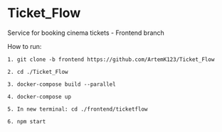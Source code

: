 # Ticket_Flow
Service for booking cinema tickets - Frontend branch

How to run:
	
	1. git clone -b frontend https://github.com/ArtemK123/Ticket_Flow
	
	2. cd ./Ticket_Flow
	
	3. docker-compose build --parallel
	
	4. docker-compose up
	
	5. In new terminal: cd ./frontend/ticketflow
	
	6. npm start
